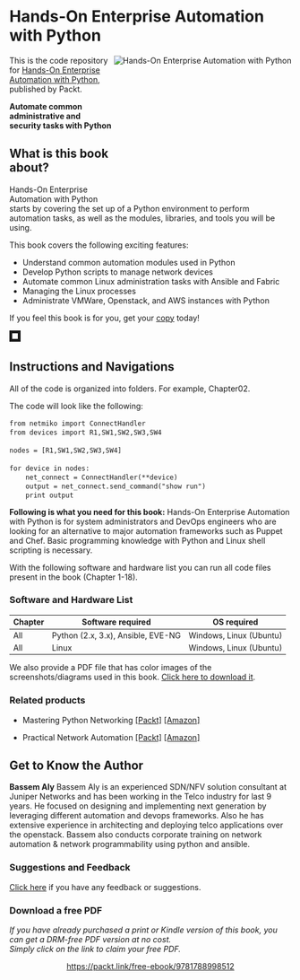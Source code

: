 


# Hands-On Enterprise Automation with Python

<a href="https://www.packtpub.com/networking-and-servers/hands-enterprise-automation-python?utm_source=github&utm_medium=repository&utm_campaign=9781788998512"><img src="https://dz13w8afd47il.cloudfront.net/sites/default/files/imagecache/ppv4_main_book_cover/B10179_MockupCover_New.png" alt="Hands-On Enterprise Automation with Python" height="256px" align="right"></a>

This is the code repository for [Hands-On Enterprise Automation with Python](https://www.packtpub.com/networking-and-servers/hands-enterprise-automation-python?utm_source=github&utm_medium=repository&utm_campaign=9781788998512), published by Packt.

**Automate common administrative and security tasks with Python**

## What is this book about?
Hands-On Enterprise Automation with Python starts by covering the set up of a Python environment to perform automation tasks, as well as the modules, libraries, and tools you will be using. 

This book covers the following exciting features: 
* Understand common automation modules used in Python
* Develop Python scripts to manage network devices
* Automate common Linux administration tasks with Ansible and Fabric
* Managing the Linux processes
* Administrate VMWare, Openstack, and AWS instances with Python

If you feel this book is for you, get your [copy](https://www.amazon.com/dp/1788998510) today!

<a href="https://www.packtpub.com/?utm_source=github&utm_medium=banner&utm_campaign=GitHubBanner"><img src="https://raw.githubusercontent.com/PacktPublishing/GitHub/master/GitHub.png" 
alt="https://www.packtpub.com/" border="5" /></a>


## Instructions and Navigations
All of the code is organized into folders. For example, Chapter02.

The code will look like the following:
```
from netmiko import ConnectHandler
from devices import R1,SW1,SW2,SW3,SW4

nodes = [R1,SW1,SW2,SW3,SW4]

for device in nodes:
    net_connect = ConnectHandler(**device)
    output = net_connect.send_command("show run")
    print output
```

**Following is what you need for this book:**
Hands-On Enterprise Automation with Python is for system administrators and DevOps engineers who are looking for an alternative to major automation frameworks such as Puppet and Chef. Basic programming knowledge with Python and Linux shell scripting is necessary.

With the following software and hardware list you can run all code files present in the book (Chapter 1-18).

### Software and Hardware List

| Chapter  | Software required                   | OS required                        |
| -------- | ------------------------------------| -----------------------------------|
| All      | Python (2.x, 3.x), Ansible, EVE-NG  | Windows, Linux (Ubuntu)            |
| All      | Linux                               | Windows, Linux (Ubuntu)            |


We also provide a PDF file that has color images of the screenshots/diagrams used in this book. [Click here to download it](http://www.packtpub.com/sites/default/files/downloads/HandsOnEnterpriseAutomationwithPython_ColorImages.pdf).

### Related products <Paste books from the Other books you may enjoy section>
* Mastering Python Networking [[Packt]](https://www.packtpub.com/networking-and-servers/mastering-python-networking?utm_source=github&utm_medium=repository&utm_campaign=9781784397005) [[Amazon]](https://www.amazon.com/dp/1784397008)

* Practical Network Automation [[Packt]](https://www.packtpub.com/networking-and-servers/practical-network-automation?utm_source=github&utm_medium=repository&utm_campaign=9781788299466) [[Amazon]](https://www.amazon.com/dp/1788299469)

## Get to Know the Author
**Bassem Aly**
Bassem Aly is an experienced SDN/NFV solution consultant at Juniper Networks and has been working in the Telco industry for last 9 years. He focused on designing and implementing next generation by leveraging different automation and devops frameworks. Also he has extensive experience in architecting and deploying telco applications over the openstack. Bassem also conducts corporate training on network automation & network programmability using python and ansible.

### Suggestions and Feedback
[Click here](https://docs.google.com/forms/d/e/1FAIpQLSdy7dATC6QmEL81FIUuymZ0Wy9vH1jHkvpY57OiMeKGqib_Ow/viewform) if you have any feedback or suggestions.
### Download a free PDF

 <i>If you have already purchased a print or Kindle version of this book, you can get a DRM-free PDF version at no cost.<br>Simply click on the link to claim your free PDF.</i>
<p align="center"> <a href="https://packt.link/free-ebook/9781788998512">https://packt.link/free-ebook/9781788998512 </a> </p>